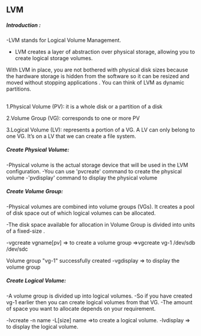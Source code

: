 
## LVM
##### Introduction :
-LVM stands for Logical Volume Management.

- LVM creates a layer of abstraction over physical storage, allowing you to create logical storage volumes.

 With LVM in place, you are not bothered with physical disk sizes because the hardware storage is hidden from the software 
so it can be resized and moved without stopping applications . You can think of LVM as dynamic partitions.

##  
1.Physical Volume (PV): it is a whole disk or a partition of a disk

2.Volume Group (VG): corresponds to one or more PV

3.Logical Volume (LV): represents a portion of a VG. A LV can only belong to one VG. It’s on a LV that we can create a file system.

##### Create Physical Volume:
-Physical volume is the actual storage device that will be used in the LVM configuration. 
-You can use 'pvcreate' command to create the physical volume
-'pvdisplay' command to display the physical volume

##### Create Volume Group:
-Physical volumes are combined into volume groups (VGs). It creates a pool of disk space out of which logical volumes can be allocated.

-The disk space available for allocation in Volume Group is divided into units of a fixed-size .

-vgcreate vgname[pv] => to create a volume group
=>vgcreate vg-1 /dev/sdb /dev/sdc

 Volume group "vg-1" successfully created
-vgdisplay => to display the volume group

##### Create Logical Volume:
-A volume group is divided up into logical volumes. 
-So if you have created vg-1 earlier then you can create logical volumes from that VG.
-The amount of space you want to allocate depends on your requirement.

-lvcreate -n name -L[size] name =>to create a logical volume.
-lvdisplay => to display the logical volume.




         
            

    

